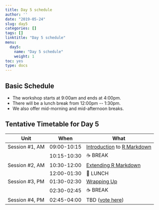 ```yaml
---
title: Day 5 schedule
author: ''
date: "2019-05-24"
slug: day5
categories: []
tags: []
linktitle: "Day 5 schedule"
menu:
  day5:
    name: "Day 5 schedule"
    weight: 1
toc: yes
type: docs
---
```


## Basic Schedule

* The workshop starts at 9:00am and ends at 4:00pm.
* There will be a lunch break from 12:00pm -- 1:30pm.
* We also offer mid-morning and mid-afternoon breaks.

## Tentative Timetable for Day 5

| Unit           | When          | What                                                                          |
|----------------|---------------|-------------------------------------------------------------------------------|
| Session #1, AM | 09:00-10:15   | [Introduction](rmarkdown) to [R Markdown](https://rmarkdown.rstudio.com)      |
|                | 10:15-10:30   | :coffee: BREAK                                                                |
| Session #2, AM | 10:30-12:00   | [Extending R Markdown](rmarkdown)                                             |
|                | 12:00-01:30   | :fork_and_knife: LUNCH                                                        |
| Session #3, PM | 01:30-02:30   | [Wrapping Up](wrapup)                                                         |
|                | 02:30-02:45   | :coffee: BREAK                                                                |
| Session #4, PM | 02:45-04:00   | TBD ([vote here](https://github.com/wjakethompson/tidy-ds-workshop/issues/3)) |
